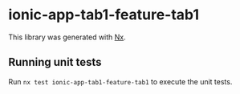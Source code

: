 # ionic-app-tab1-feature-tab1

This library was generated with [Nx](https://nx.dev).

## Running unit tests

Run `nx test ionic-app-tab1-feature-tab1` to execute the unit tests.

